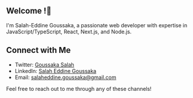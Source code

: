 ## Welcome !👋

I'm Salah-Eddine Goussaka, a passionate web developer with expertise in JavaScript/TypeScript, React, Next.js, and Node.js.

## Connect with Me

- Twitter: [Goussaka Salah](https://twitter.com/goussaka_salah)
- LinkedIn: [Salah Eddine Goussaka](https://www.linkedin.com/in/salah-eddine-goussaka)
- Email: [salaheddine.goussaka@gmail.com](mailto:salaheddine.goussaka@gmail.com)

Feel free to reach out to me through any of these channels!
